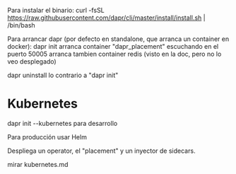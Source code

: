 Para instalar el binario:
curl -fsSL https://raw.githubusercontent.com/dapr/cli/master/install/install.sh | /bin/bash


Para arrancar dapr (por defecto en standalone, que arranca un container en docker):
dapr init
  arranca container "dapr_placement" escuchando en el puerto 50005
  arranca tambien container redis (visto en la doc, pero no lo veo desplegado)

dapr uninstall
  lo contrario a "dapr init"


# Kubernetes
dapr init --kubernetes
  para desarrollo

Para producción usar Helm

Despliega un operator, el "placement" y un inyector de sidecars.

mirar kubernetes.md

